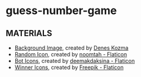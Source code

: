 # guess-number-game

## MATERIALS

- [Background Image](https://unsplash.com/photos/bOX94WfI4YE?utm_source=unsplash&utm_medium=referral&utm_content=creditCopyText), created by [Denes Kozma](https://unsplash.com/@deneskozma?utm_source=unsplash&utm_medium=referral&utm_content=creditCopyText)
- [Random Icon](https://www.flaticon.com/free-icons/random), created by [noomtah - Flaticon](https://www.flaticon.com/authors/noomtah)
- [Bot Icons](https://www.flaticon.com/free-icons/bot), created by [deemakdaksina - Flaticon](https://www.flaticon.com/authors/deemakdaksina)
- [Winner Icons](https://www.flaticon.com/free-icons/winner), created by [Freepik - Flaticon](https://www.freepik.com/?_gl=1*1j1htg2*fp_ga*MTI5NTAwNDU5OC4xNjcxNzQwNTA3*fp_ga_1ZY8468CQB*MTY3Mjc5MTc3My44LjEuMTY3Mjc5MTk1MS40OS4wLjA.*test_ga*MTI5NTAwNDU5OC4xNjcxNzQwNTA3*test_ga_523JXC6VL7*MTY3Mjc5MTc3My45LjEuMTY3Mjc5MTk1MS40OS4wLjA.)
